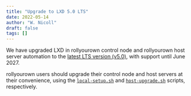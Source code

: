 ```yaml
---
title: "Upgrade to LXD 5.0 LTS"
date: 2022-05-14
author: "W. Nicoll"
draft: false
tags: []
---
```

<!--
SPDX-FileCopyrightText: 2022 Wilfred Nicoll <xyzroller@rollyourown.xyz>
SPDX-License-Identifier: CC-BY-SA-4.0
-->

We have upgraded LXD in rollyourown control node and rollyourown host server automation to the [latest LTS version (v5.0)](https://ubuntu.com/blog/lxd-5-0-lts-is-now-available), with support until June 2027.

rollyourown users should upgrade their control node and host servers at their convenience, using the [`local-setup.sh`](/rollyourown/how_to_use/control_node/#control-node-maintenance) and [`host-upgrade.sh`](/rollyourown/how_to_use/host_server/#host-server-maintenance) scripts, respectively.
